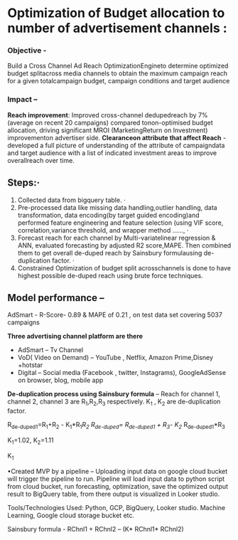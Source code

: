# Optimization of Budget allocation to number of advertisement channels :

### Objective - 
Build a Cross Channel Ad Reach OptimizationEngineto determine optimized budget splitacross media channels to obtain the maximum campaign reach for a given totalcampaign budget, campaign conditions and target audience

### Impact –
**Reach improvement**: Improved cross-channel dedupedreach by 7% (average on recent 20 campaigns) compared tonon-optimised budget allocation, driving significant MROI (MarketingReturn on Investment) improvementon advertiser side.
**Clearanceon attribute that affect Reach** - developed a full picture of understanding of the attribute of campaigndata and target audience with a list of indicated investment areas to improve overallreach over time. 

## Steps:·      
1. Collected data from bigquery table. ·
2. Pre-processed data like missing data handling,outlier handling, data transformation, data encoding(by target guided encoding)and performed feature engineering and feature selection (using VIF score, correlation,variance threshold, and wrapper method ……, ·
3. Forecast reach for each channel by Multi-variatelinear regression & ANN, evaluated forecasting by adjusted R2 score,MAPE. Then combined them to get overall de-duped reach by Sainsbury formulausing de-duplication factor. ·
4. Constrained Optimization of budget split acrosschannels is done to have highest possible de-duped reach using brute force techniques.

## Model performance –
AdSmart - R-Score- 0.89 & MAPE of 0.21 , on test data set covering 5037 campaigns  

**Three advertising channel platform are there**
* AdSmart – Tv Channel 
* VoD( Video on Demand) – YouTube , Netflix, Amazon Prime,Disney +hotstar 
* Digital – Social media (Facebook , twitter, Instagrams), GoogleAdSense on browser, blog, mobile app

**De-duplication process using Sainsbury formula** –
Reach for channel 1, channel 2, channel 3 are R<sub>1</sub>,R<sub>2</sub>,R<sub>3</sub> respectively. 
K<sub>1</sub> , K<sub>2</sub> are de-duplication factor. 

R<sub>de-duped1</sub>=R<sub>1</sub>+R<sub>2</sub> - K<sub>1</sub>*R<sub>1</sub>*R<sub>2</sub>
R<sub>de-duped</sub>= R<sub>de-duped1</sub> + R<sub>3</sub>- K<sub>2</sub>* R<sub>de-duped1</sub>*R<sub>3</sub> 

K<sub>1</sub>=1.02, K<sub>2</sub>=1.11



K<sub>1


</sub>






•Created MVP by a pipeline – Uploading input data on google cloud bucket will trigger the pipeline to run. Pipeline will load input data to python script from cloud bucket, run forecasting, optimization, save the optimized output result to BigQuery table, from there output is visualized in Looker studio. 



Tools/Technologies Used: Python, GCP, BigQuery, Looker studio. Machine Learning, Google cloud storage bucket etc.

Sainsbury formula - 
RChnl1 + RChnl2 – (K* RChnl1* RChnl2)
